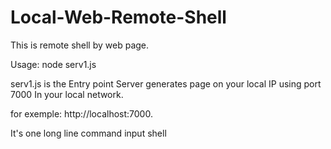 # Local-Web-Remote-Shell
This is remote shell by web page.

Usage:
node serv1.js 

serv1.js is the Entry point
 Server generates page on your local IP using port 7000 In your local network.
 
for exemple: http://localhost:7000. 

It's one long line command input shell

